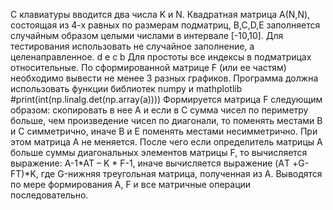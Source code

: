 С клавиатуры вводится два числа K и N. Квадратная матрица А(N,N),
состоящая из 4-х равных по размерам подматриц, B,C,D,E заполняется
случайным образом целыми числами в интервале [-10,10].
Для тестирования использовать не случайное заполнение, а целенаправленное.
d e
c b
Для простоты все индексы в подматрицах относительные.
По сформированной матрице F (или ее частям) необходимо вывести не менее 3 разных графиков.
Программа должна использовать функции библиотек numpy и mathplotlib #print(int(np.linalg.det(np.array(a))))
Формируется матрица F следующим образом: скопировать в нее А и если в С сумма чисел по периметру больше,
чем произведение чисел по диагонали, то поменять местами В и С симметрично, иначе В и Е поменять местами несимметрично.
При этом матрица А не меняется. После чего если определитель матрицы А больше суммы диагональных элементов матрицы F,
то вычисляется выражение: A-1*AT – K * F-1, иначе вычисляется выражение (AТ +G-FТ)*K,
где G-нижняя треугольная матрица, полученная из А.
Выводятся по мере формирования А, F и все матричные операции последовательно.
